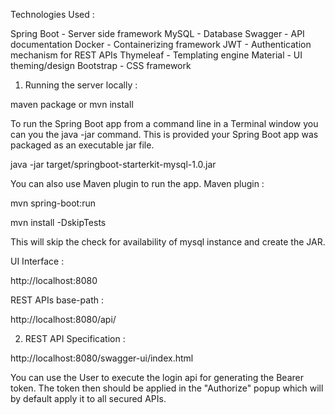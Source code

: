 Technologies Used :

Spring Boot - Server side framework
MySQL - Database
Swagger - API documentation
Docker - Containerizing framework
JWT - Authentication mechanism for REST APIs
Thymeleaf - Templating engine
Material - UI theming/design
Bootstrap - CSS framework


1. Running the server locally :

maven package or mvn install

To run the Spring Boot app from a command line in a Terminal window you can you the java -jar command. This is provided your Spring Boot app was packaged as an executable jar file.

java -jar target/springboot-starterkit-mysql-1.0.jar

You can also use Maven plugin to run the app.
Maven plugin :

mvn spring-boot:run

mvn install -DskipTests

This will skip the check for availability of mysql instance and create the JAR.

UI Interface :

http://localhost:8080

REST APIs base-path :

http://localhost:8080/api/



2. REST API Specification :

http://localhost:8080/swagger-ui/index.html

You can use the User to execute the login api for generating the Bearer token. The token then should be applied in the "Authorize" popup which will by default apply it to all secured APIs.